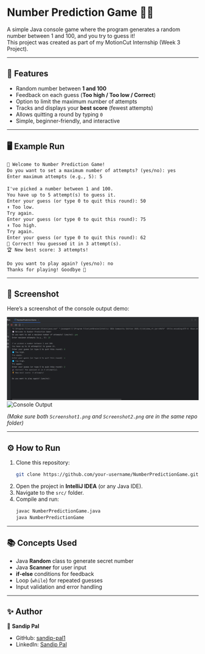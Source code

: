 # Number Prediction Game 🎲✨

A simple Java console game where the program generates a random number between 1 and 100, and you try to guess it!  
This project was created as part of my MotionCut Internship (Week 3 Project).

---

## 🚀 Features
- Random number between **1 and 100**
- Feedback on each guess (**Too high / Too low / Correct**)
- Option to limit the maximum number of attempts
- Tracks and displays your **best score** (fewest attempts)
- Allows quitting a round by typing `0`
- Simple, beginner-friendly, and interactive

---

## 🖥️ Example Run
```
🎲 Welcome to Number Prediction Game!
Do you want to set a maximum number of attempts? (yes/no): yes
Enter maximum attempts (e.g., 5): 5

I've picked a number between 1 and 100.
You have up to 5 attempt(s) to guess it.
Enter your guess (or type 0 to quit this round): 50
⬆️ Too low.
Try again.
Enter your guess (or type 0 to quit this round): 75
⬇️ Too high.
Try again.
Enter your guess (or type 0 to quit this round): 62
🎉 Correct! You guessed it in 3 attempt(s).
🏆 New best score: 3 attempts!

Do you want to play again? (yes/no): no
Thanks for playing! Goodbye 👋
```

---

## 📸 Screenshot
Here’s a screenshot of the console output demo:  

![Console Output](Screenshot1.png)  
![Console Output](Screenshot2.png)  

*(Make sure both `Screenshot1.png` and `Screenshot2.png` are in the same repo folder)*

---

## ⚙️ How to Run
1. Clone this repository:
   ```bash
   git clone https://github.com/your-username/NumberPredictionGame.git
   ```
2. Open the project in **IntelliJ IDEA** (or any Java IDE).
3. Navigate to the `src/` folder.
4. Compile and run:
   ```bash
   javac NumberPredictionGame.java
   java NumberPredictionGame
   ```

---

## 📚 Concepts Used
- Java **Random** class to generate secret number
- Java **Scanner** for user input
- **if-else** conditions for feedback
- Loop (`while`) for repeated guesses
- Input validation and error handling

---

## ✨ Author
👤 **Sandip Pal**
- GitHub: [sandip-pal1](https://github.com/sandip-pal1)
- LinkedIn: [Sandip Pal](https://www.linkedin.com/in/sandip-pal-7877b9285/)

